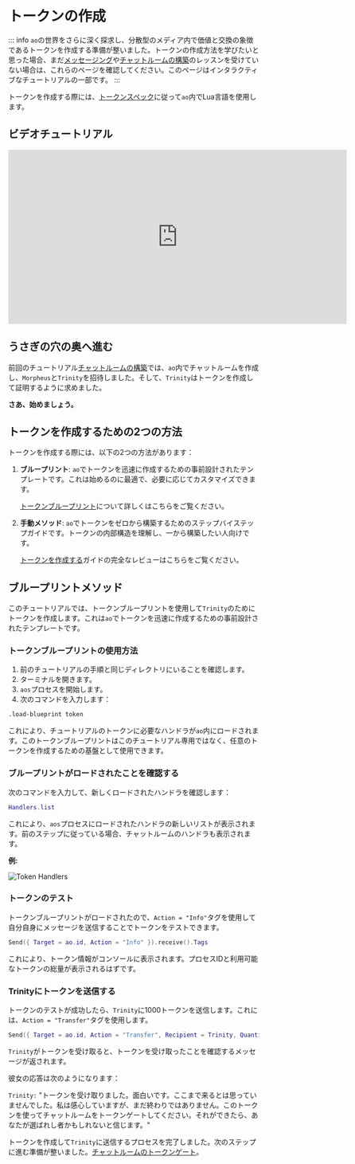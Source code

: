 # トークンの作成

::: info
`ao`の世界をさらに深く探求し、分散型のメディア内で価値と交換の象徴であるトークンを作成する準備が整いました。トークンの作成方法を学びたいと思った場合、まだ[メッセージング](messaging)や[チャットルームの構築](chatroom)のレッスンを受けていない場合は、これらのページを確認してください。このページはインタラクティブなチュートリアルの一部です。
:::

トークンを作成する際には、[トークンスペック](../../references/token.md)に従って`ao`内でLua言語を使用します。

## ビデオチュートリアル

<iframe width="680" height="350" src="https://www.youtube.com/embed/yge5Oo7K1vM?si=f3vt2eAbL3ON-DBz" title="YouTube video player" frameborder="0" allow="accelerometer; autoplay; clipboard-write; encrypted-media; gyroscope; picture-in-picture; web-share" referrerpolicy="strict-origin-when-cross-origin" allowfullscreen></iframe>

## うさぎの穴の奥へ進む

前回のチュートリアル[チャットルームの構築](chatroom)では、`ao`内でチャットルームを作成し、`Morpheus`と`Trinity`を招待しました。そして、`Trinity`はトークンを作成して証明するように求めました。

**さあ、始めましょう。**

## トークンを作成するための2つの方法

トークンを作成する際には、以下の2つの方法があります：

1. **ブループリント**: `ao`でトークンを迅速に作成するための事前設計されたテンプレートです。これは始めるのに最適で、必要に応じてカスタマイズできます。

   [トークンブループリント](../../guides/aos/blueprints/token.md)について詳しくはこちらをご覧ください。

2. **手動メソッド**: `ao`でトークンをゼロから構築するためのステップバイステップガイドです。トークンの内部構造を理解し、一から構築したい人向けです。

   [トークンを作成する](../../guides/aos/token.md)ガイドの完全なレビューはこちらをご覧ください。

## ブループリントメソッド

このチュートリアルでは、トークンブループリントを使用して`Trinity`のためにトークンを作成します。これは`ao`でトークンを迅速に作成するための事前設計されたテンプレートです。

### トークンブループリントの使用方法

1. 前のチュートリアルの手順と同じディレクトリにいることを確認します。
2. ターミナルを開きます。
3. `aos`プロセスを開始します。
4. 次のコマンドを入力します：

```sh
.load-blueprint token
```

これにより、チュートリアルのトークンに必要なハンドラが`ao`内にロードされます。このトークンブループリントはこのチュートリアル専用ではなく、任意のトークンを作成するための基盤として使用できます。

### ブループリントがロードされたことを確認する

次のコマンドを入力して、新しくロードされたハンドラを確認します：

```lua
Handlers.list
```

これにより、`aos`プロセスにロードされたハンドラの新しいリストが表示されます。前のステップに従っている場合、チャットルームのハンドラも表示されます。

**例:**

![Token Handlers](/token3.png)

### トークンのテスト

トークンブループリントがロードされたので、`Action = "Info"`タグを使用して自分自身にメッセージを送信することでトークンをテストできます。

```lua
Send({ Target = ao.id, Action = "Info" }).receive().Tags
```

これにより、トークン情報がコンソールに表示されます。プロセスIDと利用可能なトークンの総量が表示されるはずです。

### Trinityにトークンを送信する

トークンのテストが成功したら、`Trinity`に1000トークンを送信します。これには、`Action = "Transfer"`タグを使用します。

```lua
Send({ Target = ao.id, Action = "Transfer", Recipient = Trinity, Quantity = "1000"}).receive().Data
```

`Trinity`がトークンを受け取ると、トークンを受け取ったことを確認するメッセージが返されます。

彼女の応答は次のようになります：

`Trinity:` "トークンを受け取りました。面白いです。ここまで来るとは思っていませんでした。私は感心していますが、まだ終わりではありません。このトークンを使ってチャットルームをトークンゲートしてください。それができたら、あなたが選ばれし者かもしれないと信じます。"

トークンを作成して`Trinity`に送信するプロセスを完了しました。次のステップに進む準備が整いました。[チャットルームのトークンゲート](tokengating)。
